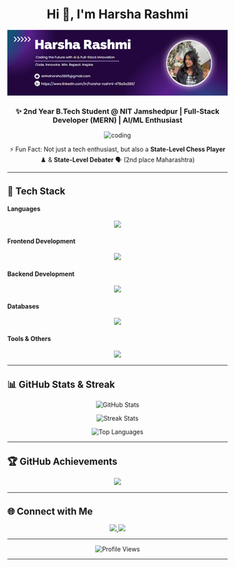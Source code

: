 <h1 align="center">Hi 👋, I'm Harsha Rashmi</h1>
<p align="center">
  <img src="https://github.com/Harsha-01-cmd/Harsha-01-cmd/blob/main/Screenshot%202025-01-31%20225328.png" alt="Banner" width="850">
</p>

<h3 align="center">✨ 2nd Year B.Tech Student @ NIT Jamshedpur | Full-Stack Developer (MERN) | AI/ML Enthusiast</h3>

<div align="center">
  <img alt="coding" width="400" src="https://user-images.githubusercontent.com/74038190/236119160-976a0405-caa7-470c-9356-16d43402ea0a.gif">
</div>

<p align="center">
⚡ Fun Fact: Not just a tech enthusiast, but also a <b>State-Level Chess Player</b> ♟️ & <b>State-Level Debater</b> 🗣️ (2nd place Maharashtra)
</p>

---

## 🚀 Tech Stack  

#### **Languages**
<p align="center">
<img src="https://skillicons.dev/icons?i=c,cpp,python,js,ts" />
</p>

#### **Frontend Development**
<p align="center">
<img src="https://skillicons.dev/icons?i=react,angular,vue,tailwind,bootstrap,materialui" />
</p>

#### **Backend Development**
<p align="center">
<img src="https://skillicons.dev/icons?i=nodejs,express,graphql" />
</p>

#### **Databases**
<p align="center">
<img src="https://skillicons.dev/icons?i=mongodb,mysql,postgres,sqlite" />
</p>

#### **Tools & Others**
<p align="center">
<img src="https://skillicons.dev/icons?i=git,github,linux,webpack,docker" />
</p>

---

## 📊 GitHub Stats & Streak  

<p align="center">
  <img src="https://github-readme-stats.vercel.app/api?username=Harsha-01-cmd&show_icons=true&theme=radical&hide_border=true&bg_color=0D1117&title_color=FF6E96&icon_color=F8D866" alt="GitHub Stats" />
</p>

<p align="center">
  <img src="https://github-readme-streak-stats.herokuapp.com?user=Harsha-01-cmd&theme=radical&hide_border=true&background=0D1117&ring=F8D866&fire=FF6E96&currStreakLabel=F8D866" alt="Streak Stats" />
</p>

<p align="center">
  <img src="https://github-readme-stats.vercel.app/api/top-langs/?username=Harsha-01-cmd&layout=compact&theme=radical&hide_border=true&bg_color=0D1117&title_color=FF6E96" alt="Top Languages" />
</p>

---

## 🏆 GitHub Achievements  

<p align="center">
  <img src="https://github-profile-trophy.vercel.app/?username=Harsha-01-cmd&theme=radical&no-frame=true&no-bg=true&margin-w=4&title=Commits,Stars,Followers,PullRequest,Issues,Repositories" />
</p>

---

## 🌐 Connect with Me  

<p align="center">
  <a href="https://linkedin.com/in/harsha-rashmi-478a3a289" target="_blank">
    <img src="https://skillicons.dev/icons?i=linkedin" width="45"/>
  </a>
  <a href="mailto:harsha.rashmi2004@gmail.com" target="_blank">
    <img src="https://skillicons.dev/icons?i=gmail" width="45"/>
  </a>
</p>

---

<p align="center"> 
  <img src="https://komarev.com/ghpvc/?username=Harsha-01-cmd&label=Profile%20views&color=blueviolet&style=flat" alt="Profile Views" /> 
</p>

---

